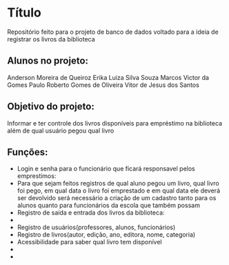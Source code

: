# Título
Repositório feito para o projeto de banco de dados voltado para a ideia de registrar os livros da biblioteca
 
## Alunos no projeto:
Anderson Moreira de Queiroz
Erika Luiza Silva Souza
Marcos Victor da Gomes
Paulo Roberto Gomes de Oliveira
Vitor de Jesus dos Santos

## Objetivo do projeto: 
Informar e ter controle dos livros disponíveis para empréstimo na biblioteca além de qual usuário pegou qual livro

## Funções:
* Login e senha para o funcionário que ficará responsavel pelos emprestimos:
* Para que sejam feitos registros de qual aluno pegou um livro, qual livro foi pego, em qual data o livro foi emprestado e em qual data ele deverá ser devolvido será necessário a criação de um cadastro tanto para os alunos quanto para funcionários da escola que também possam 
* Registro de saída e entrada dos livros da biblioteca:
* 
* Registro de usuários(professores, alunos, funcionários)
* Registro de livros(autor, edição, ano, editora, nome, categoria)
* Acessibilidade para saber qual livro tem disponível
* 
* 
